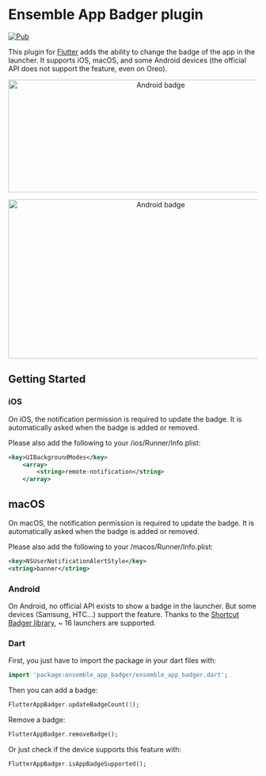# Ensemble App Badger plugin 

[![Pub](https://img.shields.io/pub/v/ensemble_app_badger.svg)](https://pub.dartlang.org/packages/ensemble_app_badger)

This plugin for [Flutter](https://flutter.io) adds the ability to change the badge of the app in the launcher.
It supports iOS, macOS, and some Android devices (the official API does not support the feature, even on Oreo).

<p align="center">
  <img src="https://raw.githubusercontent.com/EnsembleUI/flutter_app_badger/master/assets/ios.png" alt="Android badge" style="margin:auto" width="600"
height="228">
</p>

<p align="center">
  <img src="https://raw.githubusercontent.com/EnsembleUI/flutter_app_badger/master/assets/android.png" alt="Android badge" style="margin:auto" width="600"
height="322">
</p>


## Getting Started

### iOS

On iOS, the notification permission is required to update the badge.
It is automatically asked when the badge is added or removed.

Please also add the following to your <your project>/ios/Runner/Info.plist:
```xml
<key>UIBackgroundModes</key>
    <array>
        <string>remote-notification</string>
    </array>
```

## macOS

On macOS, the notification permission is required to update the badge.
It is automatically asked when the badge is added or removed.

Please also add the following to your <your project>/macos/Runner/Info.plist:
```xml
<key>NSUserNotificationAlertStyle</key>
<string>banner</string>
```

### Android

On Android, no official API exists to show a badge in the launcher. But some devices (Samsung, HTC...) support the feature.
Thanks to the [Shortcut Badger library](https://github.com/leolin310148/ShortcutBadger/), ~ 16 launchers are supported.


### Dart

First, you just have to import the package in your dart files with:
```dart
import 'package:ensemble_app_badger/ensemble_app_badger.dart';
```

Then you can add a badge:
```dart
FlutterAppBadger.updateBadgeCount(1);
```

Remove a badge:
```dart
FlutterAppBadger.removeBadge();
```

Or just check if the device supports this feature with:
```dart
FlutterAppBadger.isAppBadgeSupported();
```
